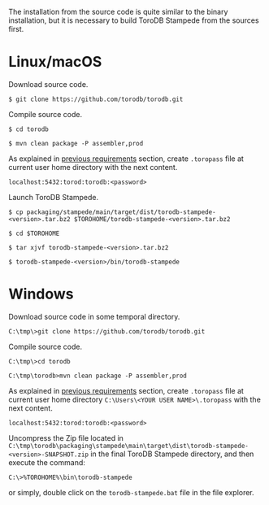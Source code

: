 The installation from the source code is quite similar to the binary installation, but it is necessary to build ToroDB Stampede from the sources first.

# Linux/macOS

Download source code.

[ToDo]: <> (Update the repository address)

```no-highlight
$ git clone https://github.com/torodb/torodb.git
```

Compile source code.

```no-highlight
$ cd torodb

$ mvn clean package -P assembler,prod
```

As explained in [previous requirements](../previous-requirements/#create-toropass-file) section, create `.toropass` file at current user home directory with the next content.

```no-highlight
localhost:5432:torod:torodb:<password>
```

Launch ToroDB Stampede.

```no-highlight
$ cp packaging/stampede/main/target/dist/torodb-stampede-<version>.tar.bz2 $TOROHOME/torodb-stampede-<version>.tar.bz2

$ cd $TOROHOME

$ tar xjvf torodb-stampede-<version>.tar.bz2

$ torodb-stampede-<version>/bin/torodb-stampede
```

# Windows

Download source code in some temporal directory.

```no-highlight
C:\tmp\>git clone https://github.com/torodb/torodb.git
```

Compile source code.

```no-highlight
C:\tmp\>cd torodb

C:\tmp\torodb>mvn clean package -P assembler,prod
```

As explained in [previous requirements](../previous-requirements/#create-toropass-file) section, create `.toropass` file at current user home directory `C:\Users\<YOUR USER NAME>\.toropass` with the next content.

```no-highlight
localhost:5432:torod:torodb:<password>
```

Uncompress the Zip file located in `C:\tmp\torodb\packaging\stampede\main\target\dist\torodb-stampede-<version>-SNAPSHOT.zip` in the final ToroDB Stampede directory, and then execute the command:

```no-highlight
C:\>%TOROHOME%\bin\torodb-stampede
```

or simply, double click on the `torodb-stampede.bat` file in the file explorer.
